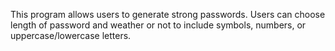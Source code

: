 This program allows users to generate strong passwords. Users can choose length of password and weather or not to include symbols, numbers, or uppercase/lowercase letters. 
